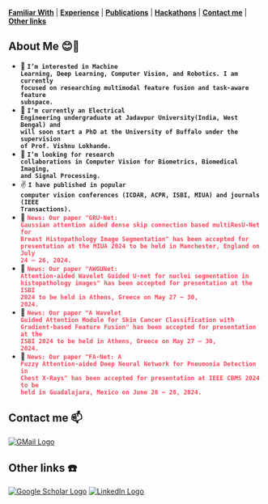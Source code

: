 <link rel="stylesheet" href="style.css">

**[Familiar With](familiar_with.md)** | **[Experience](experience.md)** | **[Publications](publications.md)** | **[Hackathons](hackathons.md)** | **[Contact me](#contact-me)** | **[Other links](#other-links)**

## About Me 😊👋 </a>

- 👀 **<code style="color: #222">I’m interested in Machine Learning, Deep Learning, Computer Vision, and Robotics. I am currently focused on researching multimodal feature fusion and task-aware feature subspace.</code>** 
- 🌱 **<code style="color: #222">I’m currently an Electrical Engineering undergraduate at Jadavpur University(India, West Bengal) and will soon start a PhD at the University of Buffalo under the supervision of Prof. Vishnu Lokhande.</code>**
- 💞️ **<code style="color: #222">I’m looking for research collaborations in Computer Vision for Biometrics, Biomedical Imaging,  and Signal Processing.</code>**
- ✌️ **<code style="color: #222">I have published in popular computer vision conferences (ICDAR, ACPR, ISBI, MIUA) and journals (IEEE Transactions).</code>**
- 📳 **<code style="color: #FC465B">News: Our paper "GRU-Net: Gaussian attention aided dense skip connection based  multiResU-Net for Breast Histopathology Image Segmentation" has been accepted for presentation at the MIUA 2024 to be held in Manchester, England on July 24 – 26, 2024.</code>**
- 📳 **<code style="color: #FC465B">News: Our paper "AWGUNet: Attention-aided Wavelet Guided U-net for nuclei segmentation in histopathology images" has been accepted for presentation at the ISBI 2024 to be held in Athens, Greece on May 27 – 30, 2024.</code>**
- 📳 **<code style="color: #FC465B">News: Our paper "A Wavelet Guided Attention Module for Skin Cancer Classification with Gradient-based Feature Fusion" has been accepted for presentation at the ISBI 2024 to be held in Athens, Greece on May 27 – 30, 2024.</code>**
- 📳 **<code style="color: #FC465B">News: Our paper "FA-Net: A Fuzzy Attention-aided Deep Neural Network for Pneumonia Detection in Chest X-Rays" has been accepted for presentation at IEEE CBMS 2024 to be held in Guadalajara, Mexico on June 26 – 28, 2024.</code>**

## Contact me 📫 <a id="contact-me"></a>

[![GMail Logo](https://img.shields.io/badge/Gmail-D14836?style=for-the-badge&logo=gmail&logoColor=white)](mailto:aroy80321@gmail.com)

## Other links ☎️ <a id="other-links"></a>

[![Google Scholar Logo](https://img.shields.io/badge/Google%20Scholar-4285F4?style=for-the-badge&logo=google-scholar&logoColor=white)](https://scholar.google.com/citations?user=exgiMpgAAAAJ&hl=en)
[![LinkedIn Logo](https://img.shields.io/badge/LinkedIn-0077B5?style=for-the-badge&logo=linkedin&logoColor=white)](https://www.linkedin.com/in/ayush-roy-59a79b223/)
